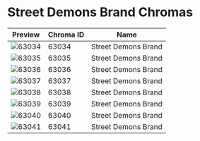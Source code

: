 # Street Demons Brand Chromas



| Preview | Chroma ID | Name |
|---------|-----------|------|
| ![63034](https://raw.communitydragon.org/latest/plugins/rcp-be-lol-game-data/global/default/v1/champion-chroma-images/63/63034.png) | 63034 | Street Demons Brand |
| ![63035](https://raw.communitydragon.org/latest/plugins/rcp-be-lol-game-data/global/default/v1/champion-chroma-images/63/63035.png) | 63035 | Street Demons Brand |
| ![63036](https://raw.communitydragon.org/latest/plugins/rcp-be-lol-game-data/global/default/v1/champion-chroma-images/63/63036.png) | 63036 | Street Demons Brand |
| ![63037](https://raw.communitydragon.org/latest/plugins/rcp-be-lol-game-data/global/default/v1/champion-chroma-images/63/63037.png) | 63037 | Street Demons Brand |
| ![63038](https://raw.communitydragon.org/latest/plugins/rcp-be-lol-game-data/global/default/v1/champion-chroma-images/63/63038.png) | 63038 | Street Demons Brand |
| ![63039](https://raw.communitydragon.org/latest/plugins/rcp-be-lol-game-data/global/default/v1/champion-chroma-images/63/63039.png) | 63039 | Street Demons Brand |
| ![63040](https://raw.communitydragon.org/latest/plugins/rcp-be-lol-game-data/global/default/v1/champion-chroma-images/63/63040.png) | 63040 | Street Demons Brand |
| ![63041](https://raw.communitydragon.org/latest/plugins/rcp-be-lol-game-data/global/default/v1/champion-chroma-images/63/63041.png) | 63041 | Street Demons Brand |